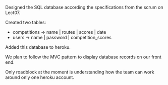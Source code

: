 Designed the SQL database according the specifications from the scrum on Lect07.

Created two tables:
<ul>
      <li> competitions  -> name | routes | scores | date </li>
      <li> users         -> name | password | competition_scores </li>
</ul>    
Added this database to heroku.

We plan to follow the MVC pattern to display database records on our front end.

Only roadblock at the moment is understanding how the team can work around only one heroku account.
